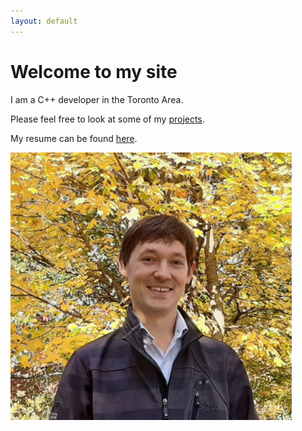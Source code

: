```yaml
---
layout: default
---
```


# Welcome to my site

I am a C++ developer in the Toronto Area.

Please feel free to look at some of my [projects](/projects).

My resume can be found [here](https://raw.githubusercontent.com/nathanesau/nathan-resume/master/src/main.pdf).

<img src="20191026_105040.jpg" width="450"/>
